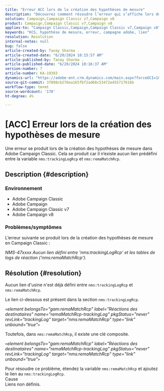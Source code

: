 ```yaml
---
title: "Erreur ACC lors de la création des hypothèses de mesure"
description: "Découvrez comment résoudre l’erreur qui s’affiche lors de la création d’hypothèses de mesure en Campaign Classic."
solution: Campaign,Campaign Classic v7,Campaign v8
product: Campaign,Campaign Classic v7,Campaign v8
applies-to: "Campaign Classic,Campaign,Campaign Classic v7,Campaign v8"
keywords: "KCS, hypothèse de mesure, erreur, campagne adobe, lien"
resolution: Resolution
internal-notes: null
bug: false
article-created-by: Tanay Sharma .
article-created-date: "6/20/2024 10:15:57 AM"
article-published-by: Tanay Sharma .
article-published-date: "6/20/2024 10:16:37 AM"
version-number: 7
article-number: KA-19393
dynamics-url: "https://adobe-ent.crm.dynamics.com/main.aspx?forceUCI=1&pagetype=entityrecord&etn=knowledgearticle&id=9dd09c13-ee2e-ef11-840b-6045bd0065b6"
source-git-commit: 37098cb276ea165fbf2ad68c53472e455717616b
workflow-type: tm+mt
source-wordcount: '178'
ht-degree: 4%

---
```


# [ACC] Erreur lors de la création des hypothèses de mesure


Une erreur se produit lors de la création des hypothèses de mesure dans Adobe Campaign Classic. Cela se produit car il n’existe aucun lien prédéfini entre la variable `nms:trackingLogRcp` et `nms:remaMatchRcp`.

## Description {#description}


### Environnement

- Adobe Campaign Classic
- Adobe Campaign
- Adobe Campaign Classic v7
- Adobe Campaign v8


### Problèmes/symptômes

L’erreur suivante se produit lors de la création des hypothèses de mesure en Campaign Classic :

*NMS-47xxxx Aucun lien défini entre &#39;nms:trackingLogRcp&#39; et les tables de logs de réaction (&#39;nms:remaMatchRcp&#39;).*


## Résolution {#resolution}


Aucun lien d&#39;usine n&#39;est déjà défini entre `nms:trackingLogRcp` et `nms:remaMatchRcp`.

Le lien ci-dessous est présent dans la section `nms:trackingLogRcp`.

*`<`element belongsTo=&quot;gam:remaMatchRcp&quot; label=&quot;Réactions des destinataires&quot; name=&quot;remaMatchRcp-trackingLog&quot; pkgStatus=&quot;never&quot; revLink=&quot;trackingLog&quot; target=&quot;nms:remaMatchRcp&quot; type=&quot;link&quot; unbound=&quot;true&quot;`>`*

Toutefois, dans `nms:remaMatchRcp`, il existe une clé composite.

*`<`element belongsTo=&quot;gam:remaMatchRcp&quot; label=&quot;Réactions des destinataires&quot; name=&quot;remaMatchRcp-trackingLog&quot; pkgStatus=&quot;never&quot; revLink=&quot;trackingLog&quot; target=&quot;nms:remaMatchRcp&quot; type=&quot;link&quot; unbound=&quot;true&quot;`>`*

Pour résoudre ce problème, étendez la variable `nms:remaMatchRcp` et ajoutez le lien au `nms:trackingLogRcp`.
<br>Cause<br>
Liens non définis.
